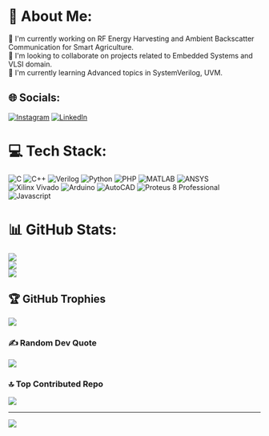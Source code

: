 # 💫 About Me:
🔭 I'm currently working on RF Energy Harvesting and Ambient Backscatter Communication for Smart Agriculture.<br>👯 I'm looking to collaborate on projects related to Embedded Systems and VLSI domain.<br>🌱 I'm currently learning Advanced topics in SystemVerilog, UVM.<br>


## 🌐 Socials:
[![Instagram](https://img.shields.io/badge/Instagram-%23E4405F.svg?logo=Instagram&logoColor=white)](https://instagram.com/https://www.instagram.com/vaibhav.hehe/) [![LinkedIn](https://img.shields.io/badge/LinkedIn-%230077B5.svg?logo=linkedin&logoColor=white)](https://linkedin.com/in/https://www.linkedin.com/in/sriramvaibhav/) 

# 💻 Tech Stack:
![C](https://img.shields.io/badge/c-%2300599C.svg?style=for-the-badge&logo=c&logoColor=white) ![C++](https://img.shields.io/badge/c++-%2300599C.svg?style=for-the-badge&logo=c%2B%2B&logoColor=white)  ![Verilog](https://img.shields.io/badge/c++-%2300599C.svg?style=for-the-badge&logo=Verilog&logoColor=white)  ![Python](https://img.shields.io/badge/c++-%2300599C.svg?style=for-the-badge&logo=Python&logoColor=white)  ![PHP](https://img.shields.io/badge/c++-%2300599C.svg?style=for-the-badge&logo=PHP&logoColor=white)  ![MATLAB](https://img.shields.io/badge/c++-%2300599C.svg?style=for-the-badge&logo=MATLAB&logoColor=white)  ![ANSYS](https://img.shields.io/badge/c++-%2300599C.svg?style=for-the-badge&logo=c%2B%2B&logoColor=white)  ![Xilinx Vivado](https://img.shields.io/badge/c++-%2300599C.svg?style=for-the-badge&logo=c%2B%2B&logoColor=white)  ![Arduino](https://img.shields.io/badge/c++-%2300599C.svg?style=for-the-badge&logo=c%2B%2B&logoColor=white)  ![AutoCAD](https://img.shields.io/badge/c++-%2300599C.svg?style=for-the-badge&logo=c%2B%2B&logoColor=white)  ![Proteus 8 Professional](https://img.shields.io/badge/c++-%2300599C.svg?style=for-the-badge&logo=c%2B%2B&logoColor=white)  ![Javascript](https://img.shields.io/badge/c++-%2300599C.svg?style=for-the-badge&logo=c%2B%2B&logoColor=white)
# 📊 GitHub Stats:
![](https://github-readme-stats.vercel.app/api?username=bvsrvaibhav&theme=dark&hide_border=false&include_all_commits=true&count_private=true)<br/>
![](https://github-readme-streak-stats.herokuapp.com/?user=bvsrvaibhav&theme=dark&hide_border=false)<br/>
![](https://github-readme-stats.vercel.app/api/top-langs/?username=bvsrvaibhav&theme=dark&hide_border=false&include_all_commits=true&count_private=true&layout=compact)

## 🏆 GitHub Trophies
![](https://github-profile-trophy.vercel.app/?username=bvsrvaibhav&theme=radical&no-frame=false&no-bg=false&margin-w=4)

### ✍️ Random Dev Quote
![](https://quotes-github-readme.vercel.app/api?type=horizontal&theme=radical)

### 🔝 Top Contributed Repo
![](https://github-contributor-stats.vercel.app/api?username=bvsrvaibhav&limit=5&theme=dark&combine_all_yearly_contributions=true)

---
[![](https://visitcount.itsvg.in/api?id=bvsrvaibhav&icon=0&color=0)](https://visitcount.itsvg.in)

<!-- Proudly created with GPRM ( https://gprm.itsvg.in ) -->

